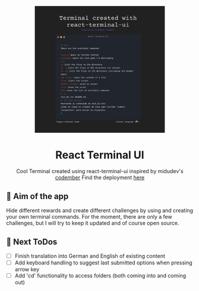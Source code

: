 <div align="center">

<img src="./public/screen.png" width="350" alt="React Logo" />

# React Terminal UI

Cool Terminal created using react-terminal-ui inspired by midudev's [codember](https://codember.dev/)
Find the deployment [here](https://react-terminal-ui.vercel.app/)

</div>

## 🚀 Aim of the app

Hide different rewards and create different challenges by using and creating your own terminal commands. For the moment, there are only a few challenges, but I will try to keep it updated and of course open source.

## 🔮 Next ToDos

- [ ] Finish translation into German and English of existing content
- [ ] Add keyboard handling to suggest last submitted options when pressing arrow key
- [ ] Add 'cd' functionality to access folders (both coming into and coming out)

